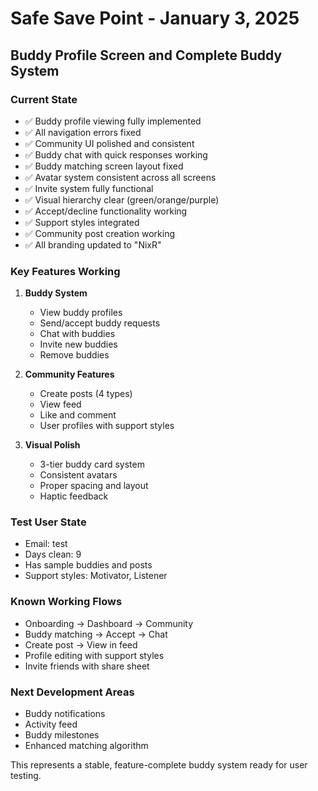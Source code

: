 # Safe Save Point - January 3, 2025
## Buddy Profile Screen and Complete Buddy System

### Current State
- ✅ Buddy profile viewing fully implemented
- ✅ All navigation errors fixed
- ✅ Community UI polished and consistent
- ✅ Buddy chat with quick responses working
- ✅ Buddy matching screen layout fixed
- ✅ Avatar system consistent across all screens
- ✅ Invite system fully functional
- ✅ Visual hierarchy clear (green/orange/purple)
- ✅ Accept/decline functionality working
- ✅ Support styles integrated
- ✅ Community post creation working
- ✅ All branding updated to "NixR"

### Key Features Working
1. **Buddy System**
   - View buddy profiles
   - Send/accept buddy requests
   - Chat with buddies
   - Invite new buddies
   - Remove buddies

2. **Community Features**
   - Create posts (4 types)
   - View feed
   - Like and comment
   - User profiles with support styles

3. **Visual Polish**
   - 3-tier buddy card system
   - Consistent avatars
   - Proper spacing and layout
   - Haptic feedback

### Test User State
- Email: test
- Days clean: 9
- Has sample buddies and posts
- Support styles: Motivator, Listener

### Known Working Flows
- Onboarding → Dashboard → Community
- Buddy matching → Accept → Chat
- Create post → View in feed
- Profile editing with support styles
- Invite friends with share sheet

### Next Development Areas
- Buddy notifications
- Activity feed
- Buddy milestones
- Enhanced matching algorithm

This represents a stable, feature-complete buddy system ready for user testing. 